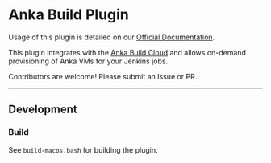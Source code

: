 # Anka Build Plugin

Usage of this plugin is detailed on our [Official Documentation](https://docs.veertu.com/anka/plugins-and-integrations/controller-+-registry/jenkins/).

This plugin integrates with the [Anka Build Cloud](https://ankadocs.veertu.com/docs/anka-build-cloud/) and allows on-demand provisioning of Anka VMs for your Jenkins jobs.

Contributors are welcome! Please submit an Issue or PR.

---

## Development

### Build

See `build-macos.bash` for building the plugin.